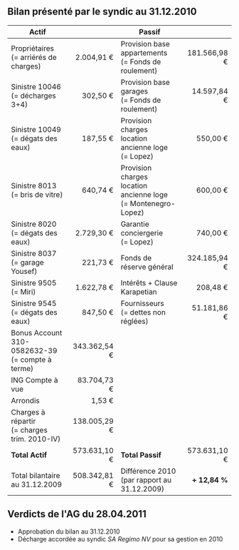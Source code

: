 <link rel="stylesheet" href="normal4.css">

## Bilan présenté par le syndic au 31.12.2010

| Actif | &nbsp; | Passif | &nbsp; |
| --- | ---: | --- | ---:|
| Propriétaires<br>(= arriérés de charges) | 2.004,91 € | Provision base<br>appartements<br>(= Fonds de roulement) | 181.566,98 € |
| Sinistre 10046<br>(= décharges 3+4) | 302,50 € | Provision base<br>garages<br>(= Fonds de roulement) | 14.597,84 € |
| Sinistre 10049<br>(= dégats des eaux) | 187,55 € | Provision charges<br>location ancienne loge<br>(= Lopez) | 550,00 €
Sinistre 8013<br>(= bris de vitre) | 640,74 € | Provision charges<br>location ancienne loge<br>(= Montenegro-Lopez) | 600,00 €
Sinistre 8020<br>(= dégats des eaux) | 2.729,30 € | Garantie conciergerie<br>(= Lopez) | 740,00 €
Sinistre 8037<br>(= garage Yousef) | 221,73 € | Fonds de réserve général | 324.185,94 €
Sinistre 9505<br>(= Miri) | 1.622,78 € | Intérêts + Clause Karapetian | 208,48 €
Sinistre 9545<br>(= dégats des eaux) | 847,50 € | Fournisseurs<br>(= dettes non réglées) | 51.181,86 €
Bonus Account<br>310-0582632-39<br>(= compte à terme) | 343.362,54 € |   |  
ING Compte à vue | 83.704,73 € |   |  
Arrondis | 1,53 € |   |  
Charges à répartir<br>(= charges trim. 2010-IV) | 138.005,29 € |   |  
**Total Actif** | 573.631,10 € | **Total Passif** | 573.631,10 €
Total bilantaire<br>au 31.12.2009 | 508.342,81 € | Différence 2010<br>(par rapport au 31.12.2009) | **+ 12,84 %**

## Verdicts de l'AG du 28.04.2011

* Approbation du bilan au 31.12.2010
* Décharge accordée au syndic *SA Regimo NV* pour sa gestion en 2010